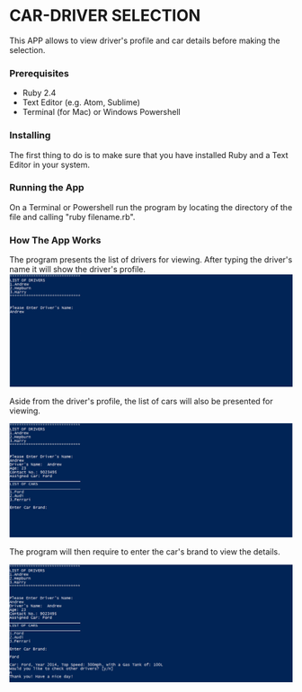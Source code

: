 # CAR-DRIVER SELECTION

This APP allows to view driver's profile and car details before making the selection.

### Prerequisites
- Ruby 2.4 
- Text Editor (e.g. Atom, Sublime)
- Terminal (for Mac) or Windows Powershell

### Installing
The first thing to do is to make sure that you have installed Ruby and a Text Editor in your system.

### Running the App
On a Terminal or Powershell run the program by locating the directory of the file and calling "ruby filename.rb". 

### How The App Works
The program presents the list of drivers for viewing.  After typing the driver's name it will show the driver's profile. 
![alt text](https://github.com/marc-acm/car-driver/blob/master/car1.png)


Aside from the driver's profile, the list of cars will also be presented for viewing.

![alt text](https://github.com/marc-acm/car-driver/blob/master/car2.png)



The program will then require to enter the car's brand to view the details.  

![alt text](https://github.com/marc-acm/car-driver/blob/master/car3.png)

